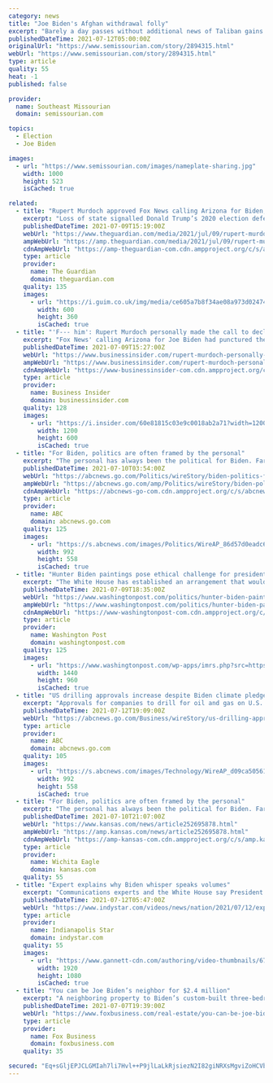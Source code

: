 ```yaml
---
category: news
title: "Joe Biden's Afghan withdrawal folly"
excerpt: "Barely a day passes without additional news of Taliban gains in Afghanistan. Perhaps the Afghan government and its forces will prove more resilient than many expect, but if the country continues its slide toward chaos or,"
publishedDateTime: 2021-07-12T05:00:00Z
originalUrl: "https://www.semissourian.com/story/2894315.html"
webUrl: "https://www.semissourian.com/story/2894315.html"
type: article
quality: 55
heat: -1
published: false

provider:
  name: Southeast Missourian
  domain: semissourian.com

topics:
  - Election
  - Joe Biden

images:
  - url: "https://www.semissourian.com/images/nameplate-sharing.jpg"
    width: 1000
    height: 523
    isCached: true

related:
  - title: "Rupert Murdoch approved Fox News calling Arizona for Biden, book claims"
    excerpt: "Loss of state signalled Donald Trump’s 2020 election defeat but Murdoch reportedly said: ‘Fuck him’"
    publishedDateTime: 2021-07-09T15:19:00Z
    webUrl: "https://www.theguardian.com/media/2021/jul/09/rupert-murdoch-donald-trump-fox-news-arizona"
    ampWebUrl: "https://amp.theguardian.com/media/2021/jul/09/rupert-murdoch-donald-trump-fox-news-arizona"
    cdnAmpWebUrl: "https://amp-theguardian-com.cdn.ampproject.org/c/s/amp.theguardian.com/media/2021/jul/09/rupert-murdoch-donald-trump-fox-news-arizona"
    type: article
    provider:
      name: The Guardian
      domain: theguardian.com
    quality: 135
    images:
      - url: "https://i.guim.co.uk/img/media/ce605a7b8f34ae08a973d02474c80f693186c85c/0_0_3280_1968/master/3280.jpg?width=300&quality=45&auto=format&fit=max&dpr=2&s=f16e06960bae0821364feece0851061f"
        width: 600
        height: 360
        isCached: true
  - title: "'F--- him': Rupert Murdoch personally made the call to declare Arizona for Biden on election night, enraging Trump, book says"
    excerpt: "Fox News' calling Arizona for Joe Biden had punctured the Trump campaign's hopes for an early victory in the 2020 election."
    publishedDateTime: 2021-07-09T15:27:00Z
    webUrl: "https://www.businessinsider.com/rupert-murdoch-personally-decided-fox-news-declare-arizona-biden-book-2021-7"
    ampWebUrl: "https://www.businessinsider.com/rupert-murdoch-personally-decided-fox-news-declare-arizona-biden-book-2021-7?amp"
    cdnAmpWebUrl: "https://www-businessinsider-com.cdn.ampproject.org/c/s/www.businessinsider.com/rupert-murdoch-personally-decided-fox-news-declare-arizona-biden-book-2021-7?amp"
    type: article
    provider:
      name: Business Insider
      domain: businessinsider.com
    quality: 128
    images:
      - url: "https://i.insider.com/60e81815c03e9c0018ab2a71?width=1200&format=jpeg"
        width: 1200
        height: 600
        isCached: true
  - title: "For Biden, politics are often framed by the personal"
    excerpt: "The personal has always been the political for Biden. Far more than his recent predecessors, the president publicly draws on his own experiences when he makes connections with voters and considers his decisions."
    publishedDateTime: 2021-07-10T03:54:00Z
    webUrl: "https://abcnews.go.com/Politics/wireStory/biden-politics-framed-personal-78767086"
    ampWebUrl: "https://abcnews.go.com/amp/Politics/wireStory/biden-politics-framed-personal-78767086"
    cdnAmpWebUrl: "https://abcnews-go-com.cdn.ampproject.org/c/s/abcnews.go.com/amp/Politics/wireStory/biden-politics-framed-personal-78767086"
    type: article
    provider:
      name: ABC
      domain: abcnews.go.com
    quality: 125
    images:
      - url: "https://s.abcnews.com/images/Politics/WireAP_86d57d0eadc64bbd8072337fbbe330b3_16x9_992.jpg"
        width: 992
        height: 558
        isCached: true
  - title: "Hunter Biden paintings pose ethical challenge for president"
    excerpt: "The White House has established an arrangement that would allow President Joe Biden’s son Hunter to sell his artwork for tens of thousands of dollars without knowing the identity of the purchaser"
    publishedDateTime: 2021-07-09T18:35:00Z
    webUrl: "https://www.washingtonpost.com/politics/hunter-biden-paintings-pose-ethical-challenge-for-president/2021/07/09/8b92d0e2-e0f6-11eb-a27f-8b294930e95b_story.html"
    ampWebUrl: "https://www.washingtonpost.com/politics/hunter-biden-paintings-pose-ethical-challenge-for-president/2021/07/09/8b92d0e2-e0f6-11eb-a27f-8b294930e95b_story.html?outputType=amp"
    cdnAmpWebUrl: "https://www-washingtonpost-com.cdn.ampproject.org/c/s/www.washingtonpost.com/politics/hunter-biden-paintings-pose-ethical-challenge-for-president/2021/07/09/8b92d0e2-e0f6-11eb-a27f-8b294930e95b_story.html?outputType=amp"
    type: article
    provider:
      name: Washington Post
      domain: washingtonpost.com
    quality: 125
    images:
      - url: "https://www.washingtonpost.com/wp-apps/imrs.php?src=https://arc-anglerfish-washpost-prod-washpost.s3.amazonaws.com/public/Q27YULXA6YI6XIT7RMUUSMHJLM.jpg&w=1440"
        width: 1440
        height: 960
        isCached: true
  - title: "US drilling approvals increase despite Biden climate pledge"
    excerpt: "Approvals for companies to drill for oil and gas on U.S. public lands are on pace this year to reach their highest level since George W"
    publishedDateTime: 2021-07-12T19:09:00Z
    webUrl: "https://abcnews.go.com/Business/wireStory/us-drilling-approvals-increase-biden-climate-pledge-78803956"
    type: article
    provider:
      name: ABC
      domain: abcnews.go.com
    quality: 105
    images:
      - url: "https://s.abcnews.com/images/Technology/WireAP_d09ca50561d147e19513944546b9a295_16x9_992.jpg"
        width: 992
        height: 558
        isCached: true
  - title: "For Biden, politics are often framed by the personal"
    excerpt: "The personal has always been the political for Biden. Far more than his recent predecessors, the president publicly draws on his own experiences when he makes connections with voters and considers his decisions."
    publishedDateTime: 2021-07-10T21:07:00Z
    webUrl: "https://www.kansas.com/news/article252695878.html"
    ampWebUrl: "https://amp.kansas.com/news/article252695878.html"
    cdnAmpWebUrl: "https://amp-kansas-com.cdn.ampproject.org/c/s/amp.kansas.com/news/article252695878.html"
    type: article
    provider:
      name: Wichita Eagle
      domain: kansas.com
    quality: 55
  - title: "Expert explains why Biden whisper speaks volumes"
    excerpt: "Communications experts and the White House say President Joe Biden's whispering is just this veteran politician's old-school way of trying to make a connection while emphasizing a point. (July 12)"
    publishedDateTime: 2021-07-12T05:47:00Z
    webUrl: "https://www.indystar.com/videos/news/nation/2021/07/12/expert-explains-why-biden-whisper-speaks-volumes/7934430002/"
    type: article
    provider:
      name: Indianapolis Star
      domain: indystar.com
    quality: 55
    images:
      - url: "https://www.gannett-cdn.com/authoring/video-thumbnails/67a88ecc-8ec0-4af8-9efc-381df6e18a01_poster.jpg?quality=10"
        width: 1920
        height: 1080
        isCached: true
  - title: "You can be Joe Biden’s neighbor for $2.4 million"
    excerpt: "A neighboring property to Biden’s custom-built three-bedroom, four-and-a-half bathroom Wilmington, Delaware home was listed Monday for $2.39 million, according to Realtor.com."
    publishedDateTime: 2021-07-07T19:39:00Z
    webUrl: "https://www.foxbusiness.com/real-estate/you-can-be-joe-bidens-neighbor-for-2-4-million"
    type: article
    provider:
      name: Fox Business
      domain: foxbusiness.com
    quality: 35

secured: "Eq+sGljEPJCLGMIah7li7Hvl++P9jlLaLkRjsiezN2I82giNRXsMgviZoHCVb1MB8Q7uQ9MXZjqOyuJinC+Zb5y/IFhR5fQDx/l4QZPyZail0FEGYRMAWhJaQK5+wTBKuAf9F/zMmO4s1pBu+Xn4CtNO8dVoJITeTuwbGTbL7LZjycVGwDujG/pN2zDxn1fGHP2bJiiU6eE4WYxnRe0xw9K3mTjKb58QjM2Y2cj10jHycbsy66aeeL/5wo6/pHsxABaZluAPal6EE9b+JKgA+xquF/4cOK2j5oNu8brt/WVOo2+XG/q7+pmfdjmNkFFLdDod+FuAcpuQt+ikW4xvI2CVzS/3Qy/9lqrQ8fxHw4s=;Z7+EVOus0CpbW84YQa67PQ=="
---
```


